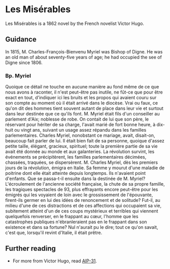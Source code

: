 # Les Misérables

Les Misérables is a 1862 novel by the French novelist Victor Hugo.

## Guidance

In 1815, M. Charles-François-Bienvenu Myriel was Bishop of Digne. He was an old
man of about seventy-five years of age; he had occupied the see of Digne
since 1806.

### Bp. Myriel

Quoique ce détail ne touche en aucune manière au fond même de ce que nous avons
à raconter, il n'est peut-être pas inutile, ne fût-ce que pour être exact en
tout, d'indiquer ici les bruits et les propos qui avaient couru sur son compte
au moment où il était arrivé dans le diocèse. Vrai ou faux, ce qu'on dit des
hommes tient souvent autant de place dans leur vie et surtout dans leur
destinée que ce qu'ils font. M. Myriel était fils d'un conseiller au parlement
d'Aix; noblesse de robe. On contait de lui que son père, le réservant pour
hériter de sa charge, l'avait marié de fort bonne heure, à dix-huit ou vingt
ans, suivant un usage assez répandu dans les familles parlementaires. Charles
Myriel, nonobstant ce mariage, avait, disait-on, beaucoup fait parler de lui.
Il était bien fait de sa personne, quoique d'assez petite taille, élégant,
gracieux, spirituel; toute la première partie de sa vie avait été donnée au
monde et aux galanteries. La révolution survint, les événements se
précipitèrent, les familles parlementaires décimées, chassées, traquées, se
dispersèrent. M. Charles Myriel, dès les premiers jours de la révolution,
émigra en Italie. Sa femme y mourut d'une maladie de poitrine dont elle était
atteinte depuis longtemps. Ils n'avaient point d'enfants. Que se passa-t-il
ensuite dans la destinée de M. Myriel? L'écroulement de l'ancienne société
française, la chute de sa propre famille, les tragiques spectacles de 93, plus
effrayants encore peut-être pour les émigrés qui les voyaient de loin avec le
grossissement de l'épouvante, firent-ils germer en lui des idées de renoncement
et de solitude? Fut-il, au milieu d'une de ces distractions et de ces
affections qui occupaient sa vie, subitement atteint d'un de ces coups
mystérieux et terribles qui viennent quelquefois renverser, en le frappant au
cœur, l'homme que les catastrophes publiques n'ébranleraient pas en le frappant
dans son existence et dans sa fortune? Nul n'aurait pu le dire; tout ce qu'on
savait, c'est que, lorsqu'il revint d'Italie, il était prêtre.

## Further reading

- For more from Victor Hugo, read [AIP-31](/31).
